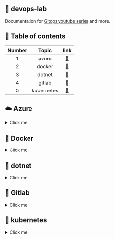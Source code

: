📝 devops-lab
-------------
Documentation for [Gitops youtube series][playlist-link] and more.

🦦 Table of contents
--------------------

<!-- <div align="center"> -->

Number | Topic | link
:--:|:--:|:--:
1 | azure | [🔗][azure-link]
2 | docker | [🔗][docker-link]
3 | dotnet | [🔗][dotnet-link]
4 | gitlab | [🔗][gitlab-link]
5 | kubernetes | [🔗][kubernetes-link]

<!-- </div> -->

☁️ Azure 
-------
<details>
<summary>Click me</summary>
<br/>
....
</details>

🐳 Docker
---------
<details>
<summary>Click me</summary>

### 📝 Install kubectl inside ubuntu contanier
The showed-below Dockerfile sets up an Ubuntu-based container with kubectl and Python 3 installed.
```Dockerfile
FROM  ubuntu
RUN apt-get update
RUN apt-get install -y apt-transport-https ca-certificates curl
RUN apt-get install -y gnupg
RUN curl -s https://packages.cloud.google.com/apt/doc/apt-key.gpg | apt-key add -
RUN echo "deb https://apt.kubernetes.io/ kubernetes-xenial main" | tee /etc/apt/sources.list.d/kubernetes.list
RUN apt-get update
RUN apt-get install -y kubectl
RUN apt update
RUN apt install python3  -y
```
</details>

👹 dotnet
---------
<details>
<summary>Click me</summary>
....
</details>

🦝 Gitlab
---------
<details>
<summary>Click me</summary>
....
</details>

🐙 kubernetes
-------------
<details>
<summary>Click me</summary>
....
</details>


[playlist-link]: https://www.youtube.com/watch?v=f85XlAjbS5w&list=PLTRDUPO2OmInz2Fo41zwnoR1IArx70Hig
[azure-link]: https://github.dev/ragoob/devops-lab/tree/main/README.md#-azure
[docker-link]: https://github.dev/ragoob/devops-lab/tree/main/README.md#-docker
[dotnet-link]: https://github.dev/ragoob/devops-lab/tree/main/README.md#-dotnet
[gitlab-link]: https://github.dev/ragoob/devops-lab/tree/main/README.md#-gitlab
[kubernetes-link]: https://github.dev/ragoob/devops-lab/tree/main/README.md#-kubernetes

